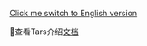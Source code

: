 [Click me switch to English version](README.md)

查看Tars介绍[文档](https://tarscloud.github.io/TarsDocs)
